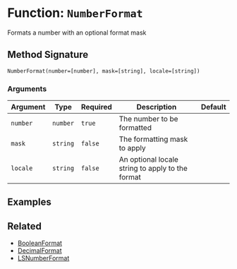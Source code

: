 [comment]: # (Note: This documentation is generated dynamically in the build process.  To modify the contents, change the javadoc on the _invoke method of the BIF class)

# Function: `NumberFormat`

Formats a number with an optional format mask

## Method Signature

```
NumberFormat(number=[number], mask=[string], locale=[string])
```

### Arguments


| Argument | Type | Required | Description | Default |
|----------|------|----------|-------------|---------|
| `number` | `number` | `true` | The number to be formatted |  |
| `mask` | `string` | `false` | The formatting mask to apply |  |
| `locale` | `string` | `false` | An optional locale string to apply to the format |  |

## Examples



## Related

  * [BooleanFormat](./BooleanFormat.md)
  * [DecimalFormat](./DecimalFormat.md)
  * [LSNumberFormat](./LSNumberFormat.md)
